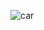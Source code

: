 ![car](https://user-images.githubusercontent.com/32811517/52164933-6e545200-271f-11e9-857c-fbb1260642d1.PNG)
